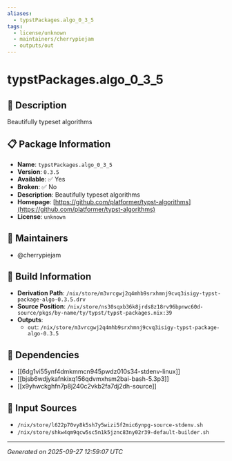 ```yaml
---
aliases:
  - typstPackages.algo_0_3_5
tags:
  - license/unknown
  - maintainers/cherrypiejam
  - outputs/out
---
```


# typstPackages.algo_0_3_5

## 📝 Description

Beautifully typeset algorithms

## 📋 Package Information

- **Name**: `typstPackages.algo_0_3_5`
- **Version**: `0.3.5`
- **Available**: ✅ Yes
- **Broken**: ✅ No
- **Description**: Beautifully typeset algorithms
- **Homepage**: [https://github.com/platformer/typst-algorithms](https://github.com/platformer/typst-algorithms)
- **License**: `unknown`
## 👥 Maintainers

- @cherrypiejam


## 🔧 Build Information

- **Derivation Path**: `/nix/store/m3vrcgwj2q4mhb9srxhmnj9cvq3isigy-typst-package-algo-0.3.5.drv`
- **Source Position**: `/nix/store/ns30sqxb36k8jrds8z18rv96bpnwc60d-source/pkgs/by-name/ty/typst/typst-packages.nix:39`
- **Outputs**:
  - `out`:  `/nix/store/m3vrcgwj2q4mhb9srxhmnj9cvq3isigy-typst-package-algo-0.3.5`

## 🔗 Dependencies

- [[6dg1vi55ynf4dmkmmcn945pwdz010s34-stdenv-linux]]
- [[bjsb6wdjykafnkixq156qdvmxhsm2bai-bash-5.3p3]]
- [[x9yhwckghfn7p8j240c2vkb2fa7dj2dh-source]]

## 📁 Input Sources

- `/nix/store/l622p70vy8k5sh7y5wizi5f2mic6ynpg-source-stdenv.sh`
- `/nix/store/shkw4qm9qcw5sc5n1k5jznc83ny02r39-default-builder.sh`

---
*Generated on 2025-09-27 12:59:07 UTC*
